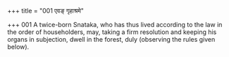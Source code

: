 +++
title = "001 एवङ् गृहाश्रमे"

+++
001	A twice-born Snataka, who has thus lived according to the law in the order of householders, may, taking a firm resolution and keeping his organs in subjection, dwell in the forest, duly (observing the rules given below).